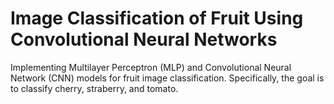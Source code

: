 # Image Classification of Fruit Using Convolutional Neural Networks

Implementing Multilayer Perceptron (MLP) and Convolutional Neural Network (CNN) models for fruit image classification. Specifically, the goal is to classify cherry, straberry, and tomato.

